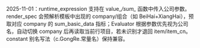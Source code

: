 2025-11-01：runtime_expression 支持在 value_*/sum_* 函数中传入公司参数。render_spec 会预解析模板中出现的 company/组合（如 BeiHai+XiangHai），预取对应 company 的 sum_basic_data 指标；Evaluator 根据参数优先视为公司名，自动切换 company 后再读取当前行项目，若未识别才退回 item/item_cn。constant 别名写法（c.GongRe.常量名）保持兼容。